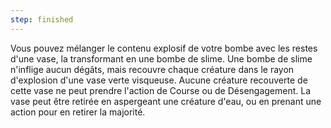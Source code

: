 ```yaml
---
step: finished
---
```

Vous pouvez mélanger le contenu explosif de votre bombe avec les restes d'une vase, la transformant en une bombe de slime. Une bombe de slime n'inflige aucun dégâts, mais recouvre chaque créature dans le rayon d'explosion d'une vase verte visqueuse. Aucune créature recouverte de cette vase ne peut prendre l'action de Course ou de Désengagement. La vase peut être retirée en aspergeant une créature d'eau, ou en prenant une action pour en retirer la majorité.